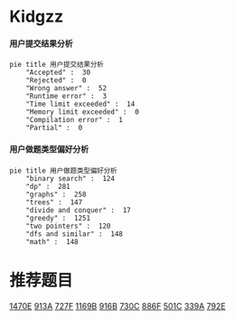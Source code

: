 # Kidgzz

<!-- tabs:start -->



#### **用户提交结果分析**

```mermaid
pie title 用户提交结果分析
    "Accepted" :  30
    "Rejected" :  0
    "Wrong answer" :  52
    "Runtime error" :  3
    "Time limit exceeded" :  14
    "Memory limit exceeded" :  0
    "Compilation error" :  1
    "Partial" :  0
```

#### **用户做题类型偏好分析**

```mermaid
pie title 用户做题类型偏好分析
    "binary search" :  124
    "dp" :  281
    "graphs" :  258
    "trees" :  147
    "divide and conquer" :  17
    "greedy" :  1251
    "two pointers" :  120
    "dfs and similar" :  148
    "math" :  148
```



<!-- tabs:end -->
# 推荐题目
[1470E](https://codeforces.com/contest/1470/problem/E)
[913A](https://codeforces.com/contest/913/problem/A)
[727F](https://codeforces.com/contest/727/problem/F)
[1169B](https://codeforces.com/contest/1169/problem/B)
[916B](https://codeforces.com/contest/916/problem/B)
[730C](https://codeforces.com/contest/730/problem/C)
[886F](https://codeforces.com/contest/886/problem/F)
[501C](https://codeforces.com/contest/501/problem/C)
[339A](https://codeforces.com/contest/339/problem/A)
[792E](https://codeforces.com/contest/792/problem/E)
